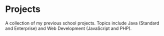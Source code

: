 # Projects
A collection of my previous school projects.
Topics include Java (Standard and Enterprise) and Web Development (JavaScript and PHP).
